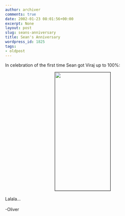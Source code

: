 ```yaml
---
author: archiver
comments: true
date: 2002-01-23 08:01:56+00:00
excerpt: None
layout: post
slug: seans-anniversary
title: Sean's Anniversary
wordpress_id: 1825
tags:
- oldpost
---
```


In celebration of the first time Sean got Viraj up to 100%:<br /><center><img src="http://www.oliverweb.com/newsimages/viraj100.gif" width="180" height="384" border="1"></center><br />Lalala...<br /><br />-Oliver